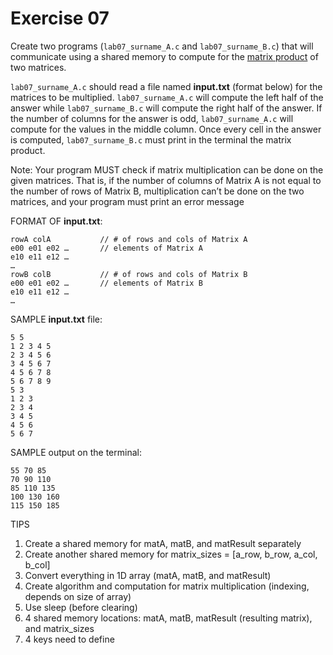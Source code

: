 # Exercise 07
Create two programs (<code>lab07_surname_A.c</code> and <code>lab07_surname_B.c</code>) that will communicate using a shared memory to compute for the [matrix product](https://en.wikipedia.org/wiki/Matrix_multiplication) of two matrices.

<code>lab07_surname_A.c</code> should read a file named **input.txt** (format below) for the matrices to be multiplied. <code>lab07_surname_A.c</code> will compute the left half of the answer while <code>lab07_surname_B.c</code> will compute the right half of the answer. If the number of columns for the answer is odd, <code>lab07_surname_A.c</code> will compute for the values in the middle column. Once every cell in the answer is computed, <code>lab07_surname_B.c</code> must print in the terminal the matrix product.

Note: Your program MUST check if matrix multiplication can be done on the given matrices. That is, if the number of columns of Matrix A is not equal to the number of rows of Matrix B, multiplication can’t be done on the two matrices, and your program must print an error message

FORMAT OF **input.txt**:

    rowA colA           // # of rows and cols of Matrix A
    e00 e01 e02 …       // elements of Matrix A
    e10 e11 e12 …
    …
    rowB colB           // # of rows and cols of Matrix B
    e00 e01 e02 …       // elements of Matrix B
    e10 e11 e12 …
    …

SAMPLE **input.txt** file: 

    5 5
    1 2 3 4 5
    2 3 4 5 6
    3 4 5 6 7
    4 5 6 7 8
    5 6 7 8 9
    5 3
    1 2 3
    2 3 4
    3 4 5
    4 5 6
    5 6 7

SAMPLE output on the terminal:

    55 70 85
    70 90 110
    85 110 135
    100 130 160
    115 150 185

TIPS
1. Create a shared memory for matA, matB, and matResult separately
2. Create another shared memory for matrix_sizes = [a_row, b_row, a_col, b_col]
3. Convert everything in 1D array (matA, matB, and matResult)
4. Create algorithm and computation for matrix multiplication (indexing, depends on size of array)
5. Use sleep (before clearing)
6. 4 shared memory locations: matA, matB, matResult (resulting matrix), and  matrix_sizes
7. 4 keys need to define 
